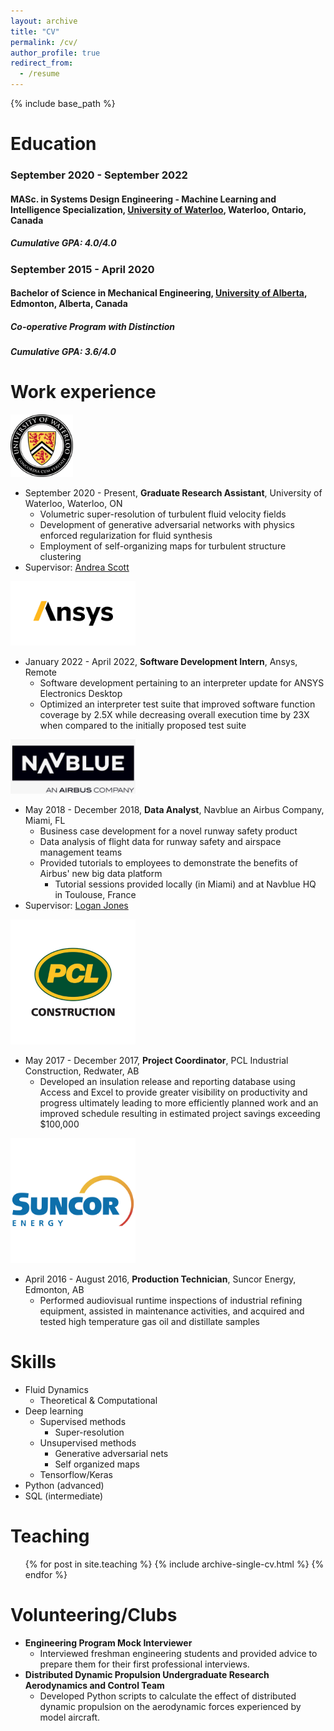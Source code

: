 ```yaml
---
layout: archive
title: "CV"
permalink: /cv/
author_profile: true
redirect_from:
  - /resume
---
```


{% include base_path %}

Education
======
### September 2020 - September 2022

#### **MASc. in Systems Design Engineering - Machine Learning and Intelligence Specialization, [University of Waterloo](https://uwaterloo.ca/engineering/), Waterloo, Ontario, Canada** 

##### **Cumulative GPA: 4.0/4.0**

### September 2015 - April 2020

#### **Bachelor of Science in Mechanical Engineering, [University of Alberta](https://www.ualberta.ca/engineering/index.html), Edmonton, Alberta, Canada**

##### **Co-operative Program with Distinction**

##### **Cumulative GPA: 3.6/4.0**
 
Work experience
======
<img src="/images/uwaterloo.png" alt="drawing" width="100"/>

* September 2020 - Present, **Graduate Research Assistant**, University of Waterloo, Waterloo, ON
  * Volumetric super-resolution of turbulent fluid velocity fields
  * Development of generative adversarial networks with physics enforced regularization for fluid synthesis
  * Employment of self-organizing maps for turbulent structure clustering
* Supervisor: [Andrea Scott](https://uwaterloo.ca/systems-design-engineering/profile/ka3scott)

<img src="/images/ansys-logo.jpg" alt="drawing" width="200"/>

* January 2022 - April 2022, **Software Development Intern**, Ansys, Remote
  * Software development pertaining to an interpreter update for ANSYS Electronics Desktop 
  * Optimized an interpreter test suite that improved software function coverage by 2.5X while decreasing overall execution time by 23X when compared to the initially proposed test suite

<img src="/images/navblue.png" alt="drawing" width="200"/>

* May 2018 - December 2018, **Data Analyst**, Navblue an Airbus Company, Miami, FL
  * Business case development for a novel runway safety product
  * Data analysis of flight data for runway safety and airspace management teams
  * Provided tutorials to employees to demonstrate the benefits of Airbus' new big data platform
    * Tutorial sessions provided locally (in Miami) and at Navblue HQ in Toulouse, France 
* Supervisor: [Logan Jones](https://www.linkedin.com/in/aerospacelogan/)

<img src="/images/pcl.jpg" alt="drawing" width="200"/>

* May 2017 - December 2017, **Project Coordinator**, PCL Industrial Construction, Redwater, AB
  * Developed an insulation release and reporting database using Access and Excel to provide greater visibility on productivity and progress ultimately leading to more efficiently planned work and an improved schedule resulting in estimated project savings exceeding $100,000

<img src="/images/suncor.png" alt="drawing" width="200"/>

* April 2016 - August 2016, **Production Technician**, Suncor Energy, Edmonton, AB
  * Performed audiovisual runtime inspections of industrial refining equipment, assisted in maintenance activities, and acquired and tested high temperature gas oil and distillate samples

Skills
======
* Fluid Dynamics
  * Theoretical & Computational
* Deep learning
  * Supervised methods
    * Super-resolution
  * Unsupervised methods
    * Generative adversarial nets
    * Self organized maps 
  * Tensorflow/Keras
* Python (advanced)
* SQL (intermediate)

Teaching
======
  <ul>{% for post in site.teaching %}
    {% include archive-single-cv.html %}
  {% endfor %}</ul>
  
Volunteering/Clubs
======
* **Engineering Program Mock Interviewer**
  * Interviewed freshman engineering students and provided advice to prepare them for their first professional interviews.
* **Distributed Dynamic Propulsion Undergraduate Research Aerodynamics and Control Team**
  * Developed Python scripts to calculate the effect of distributed dynamic propulsion on the aerodynamic forces experienced by model aircraft.

